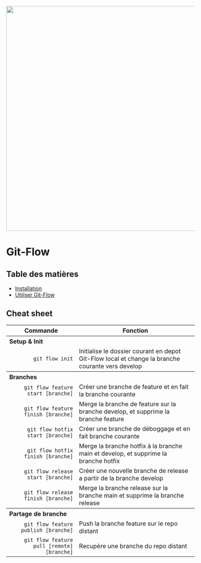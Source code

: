 <p align="center"><img width="600"src="https://miro.medium.com/v2/resize:fit:1100/format:webp/1*SK4JGjtWs9BsfGGXOrnnig.png"/><p>

# Git-Flow

## Table des matières

<ul>
    <li><a href="./02-install/install.md">Installation</a></li>
    <li><a href="./03-scenario/scenario.md">Utiliser Git-Flow</a></li>
</ul>

## Cheat sheet

<table>
    <thead>
        <tr>
            <th>Commande</th>
            <th>Fonction</th>
        </tr>   
    </thead>
    <tbody>
        <tr>
            <th colspan="3" align="left">Setup & Init</th>
        </tr>
        <tr>
            <td align="right"><code>git flow init</code></td>
            <td>Initialise le dossier courant en depot Git-Flow local et change la branche courante vers develop</td>
        </tr>
        <tr>
            <th colspan="3" align="left">Branches</th>
        </tr>
        <tr>
            <td align="right"><code>git flow feature start [branche]</code></td>
            <td>Créer une branche de feature et en fait la branche courante</td>
        </tr>
        <tr>
            <td align="right"><code>git flow feature finish [branche]</code></td>
            <td>Merge la branche de feature sur la branche develop, et supprime la branche feature</td>
        </tr>
        <tr>
            <td align="right"><code>git flow hotfix start [branche]</code></td>
            <td>Créer une branche de déboggage et en fait branche courante</td>
        </tr>
        <tr>
            <td align="right"><code>git flow hotfix finish [branche]</code></td>
            <td>Merge la branche hotfix à la branche main et develop, et supprime la branche hotfix</td>
        </tr>
        <tr>
            <td align="right"><code>git flow release start [branche]</code></td>
            <td>Créer une nouvelle branche de release a partir de la branche develop</td>
            <tr>
                <td align="right"><code>git flow release finish [branche]</code></td>
                <td>Merge la branche release sur la branche main et supprime la branche release </td>
            </tr>
        </tr>
            <th colspan="3" align="left">Partage de branche</th>
        </tr>
        <tr>
            <td align="right"><code>git flow feature publish [branche]</code></td>
            <td>Push la branche feature sur le repo distant</td>
        </tr>
        <tr>
            <td align="right"><code>git flow feature pull [remote] [branche]</code></td>
            <td>Recupère une branche du repo distant</td>
        </tr>
    </tbody>

</table>
